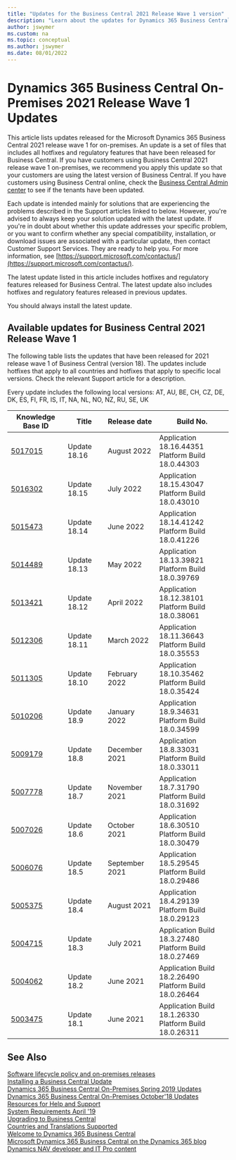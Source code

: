 ```yaml
---
title: "Updates for the Business Central 2021 Release Wave 1 version"
description: "Learn about the updates for Dynamics 365 Business Central 2021 Release Wave 1 on-premises deployments."
author: jswymer
ms.custom: na
ms.topic: conceptual
ms.author: jswymer
ms.date: 08/01/2022
---
```


# Dynamics 365 Business Central On-Premises 2021 Release Wave 1 Updates

This article lists updates released for the Microsoft Dynamics 365 Business Central 2021 release wave 1 for on-premises. An update is a set of files that includes all hotfixes and regulatory features that have been released for Business Central. If you have customers using Business Central 2021 release wave 1 on-premises, we recommend you apply this update so that your customers are using the latest version of Business Central. If you have customers using Business Central online, check the [Business Central Admin center](../administration/tenant-admin-center.md) to see if the tenants have been updated.  

Each update is intended mainly for solutions that are experiencing the problems described in the Support articles linked to below. However, you're advised to always keep your solution updated with the latest update. If you're in doubt about whether this update addresses your specific problem, or you want to confirm whether any special compatibility, installation, or download issues are associated with a particular update, then contact Customer Support Services. They are ready to help you. For more information, see [https://support.microsoft.com/contactus/](https://support.microsoft.com/contactus/).

The latest update listed in this article includes hotfixes and regulatory features released for Business Central. The latest update also includes hotfixes and regulatory features released in previous updates.  

You should always install the latest update.

## Available updates for Business Central 2021 Release Wave 1

The following table lists the updates that have been released for 2021 release wave 1 of Business Central (version 18). The updates include hotfixes that apply to all countries and hotfixes that apply to specific local versions. Check the relevant Support article for a description.

Every update includes the following local versions: AT, AU, BE, CH, CZ, DE, DK, ES, FI, FR, IS, IT, NA, NL, NO, NZ, RU, SE, UK

|Knowledge Base ID                                           |Title                |Release date  |Build No. |
|------------------------------------------------------------|---------------------|--------------|----------|
|[5017015](https://support.microsoft.com/help/5017015)|Update 18.16 |August 2022|Application 18.16.44351</br>Platform Build 18.0.44303|
|[5016302](https://support.microsoft.com/help/5016302)|Update 18.15 |July 2022|Application 18.15.43047</br>Platform Build 18.0.43010|
|[5015473](https://support.microsoft.com/help/5015473)|Update 18.14 |June 2022|Application 18.14.41242</br>Platform Build 18.0.41226|
|[5014489](https://support.microsoft.com/help/5014489)|Update 18.13 |May 2022|Application 18.13.39821</br>Platform Build 18.0.39769|
|[5013421](https://support.microsoft.com/help/5013421)|Update 18.12 |April 2022|Application 18.12.38101</br>Platform Build 18.0.38061|
|[5012306](https://support.microsoft.com/help/5012306)|Update 18.11 |March 2022|Application 18.11.36643</br>Platform Build 18.0.35553|
|[5011305](https://support.microsoft.com/help/5011305)|Update 18.10 |February 2022|Application 18.10.35462</br>Platform Build 18.0.35424|
|[5010206](https://support.microsoft.com/help/5010206)|Update 18.9 |January 2022|Application 18.9.34631</br>Platform Build 18.0.34599|
|[5009179](https://support.microsoft.com/help/5009179)|Update 18.8 |December 2021|Application 18.8.33031</br>Platform Build 18.0.33011|
|[5007778](https://support.microsoft.com/help/5007778)|Update 18.7 |November 2021|Application 18.7.31790</br>Platform Build 18.0.31692|
|[5007026](https://support.microsoft.com/help/5007026)|Update 18.6 |October 2021|Application 18.6.30510</br>Platform Build 18.0.30479|
|[5006076](https://support.microsoft.com/help/5006076)|Update 18.5 |September 2021|Application 18.5.29545</br>Platform Build 18.0.29486|
|[5005375](https://support.microsoft.com/help/5005375)|Update 18.4 |August 2021|Application 18.4.29139</br>Platform Build 18.0.29123|
|[5004715](https://support.microsoft.com/help/5004715)|Update 18.3 |July 2021|Application Build 18.3.27480</br>Platform Build 18.0.27469|
|[5004062](https://support.microsoft.com/help/5004062)|Update 18.2 |June 2021|Application Build 18.2.26490</br>Platform Build 18.0.26464|
|[5003475](https://support.microsoft.com/help/5003475)|Update 18.1 |June 2021|Application Build 18.1.26330</br>Platform Build 18.0.26311|

## See Also

[Software lifecycle policy and on-premises releases](../terms/lifecycle-policy-on-premises.md)  
[Installing a Business Central Update](../upgrade/upgrading-cumulative-update-v15.md)  
[Dynamics 365 Business Central On-Premises Spring 2019 Updates](update-versions-14.md)  
[Dynamics 365 Business Central On-Premises October'18 Updates](update-versions-13.md)  
[Resources for Help and Support](../help-and-support.md)  
[System Requirements April '19](system-requirement-business-central.md)  
[Upgrading to Business Central](../upgrade/upgrading-to-business-central.md)  
[Countries and Translations Supported](../compliance/apptest-countries-and-translations.md)  
[Welcome to Dynamics 365 Business Central](/dynamics365/business-central/index)  
[Microsoft Dynamics 365 Business Central on the Dynamics 365 blog](https://cloudblogs.microsoft.com/dynamics365/it/product/business-central/)  
[Dynamics NAV developer and IT Pro content](/dynamics-nav/index)